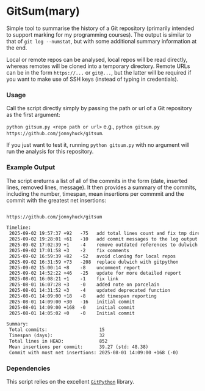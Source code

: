 # GitSum(mary)
Simple tool to summarise the history of a Git repository (primarily intended to support marking for my programming courses). The output is similar to that of `git log --numstat`, but with some additional summary information at the end.

Local or remote repos can be analysed, local repos will be read directly, whereas remotes will be cloned into a temporary directory. Remote URLs can be in the form `https://...` or `git@...`, but the latter will be required if you want to make use of SSH keys (instead of typing in credentials).

### Usage
Call the script directly simply by passing the path or url of a Git repository as the first argument:

`python gitsum.py <repo path or url>` e.g., `python gitsum.py https://github.com/jonnyhuck/gitsum`.

If you just want to test it, running `python gitsum.py` with no argument will run the analysis for this repository.

### Example Output
The script ereturns a list of all of the commits in the form (date, inserted lines, removed lines, message). It then provides a summary of the commits, including the number, timespan, mean insertions per commmit and the commit with the greatest net insertions:

```txt

https://github.com/jonnyhuck/gitsum

Timeline:
 2025-09-02 19:57:37 +92   -75   add total lines count and fix tmp directory not deleting
 2025-09-02 19:28:01 +61   -10   add commit messages to the log output and update README
 2025-09-02 17:02:39 +1    -4    remove outdated references to dulwich
 2025-09-02 17:01:58 +3    -2    fix comments
 2025-09-02 16:59:39 +82   -52   avoid cloning for local repos
 2025-09-02 16:31:59 +73   -208  replace dulwich with gitpython
 2025-09-02 15:00:14 +8    -8    uncomment report
 2025-09-02 14:52:22 +46   -25   update for more detailed report
 2025-08-01 16:08:21 +1    -1    fix link
 2025-08-01 16:07:28 +3    -0    added note on porcelain
 2025-08-01 14:31:52 +3    -4    updated deprecated function
 2025-08-01 14:09:00 +18   -8    add timespan reporting
 2025-08-01 14:09:00 +30   -16   initial commit
 2025-08-01 14:09:00 +168  -0    initial commit
 2025-08-01 14:05:02 +0    -0    Initial commit

Summary:
 Total commits:                   15
 Timespan (days):                 32
 Total lines in HEAD:             852
 Mean insertions per commit:      39.27 (std: 48.38)
 Commit with most net insertions: 2025-08-01 14:09:00 +168 (-0)
```

### Dependencies
This script relies on the excellent [`GitPython`](https://github.com/gitpython-developers/GitPython) library.